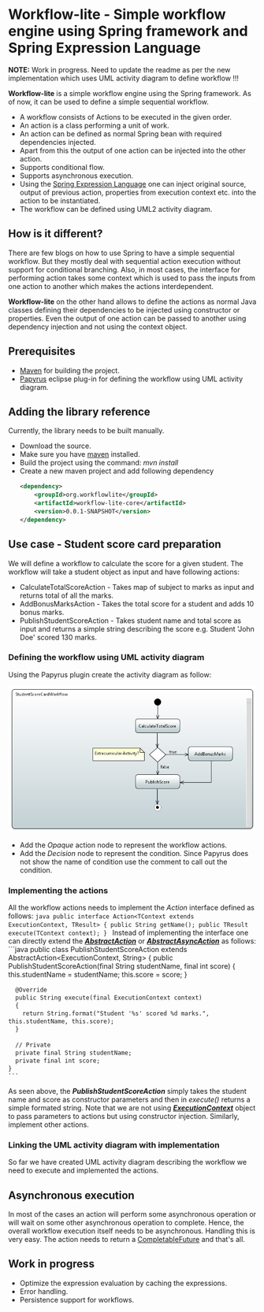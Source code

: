 # Workflow-lite - Simple workflow engine using Spring framework and Spring Expression Language

**NOTE:** Work in progress. Need to update the readme as per the new implementation which uses UML activity diagram to define workflow !!!

**Workflow-lite** is a simple workflow engine using the Spring framework. As of now, it can be used to define a simple sequential workflow.

* A workflow consists of Actions to be executed in the given order.
* An action is a class performing a unit of work.
* An action can be defined as normal Spring bean with required dependencies injected.
* Apart from this the output of one action can be injected into the other action.
* Supports conditional flow.
* Supports asynchronous execution.
* Using the [Spring Expression Language](https://docs.spring.io/spring/docs/current/spring-framework-reference/html/expressions.html) one can inject original source, output of previous action, properties from execution context etc. into the action to be instantiated.
* The workflow can be defined using UML2 activity diagram.

## How is it different?
There are few blogs on how to use Spring to have a simple sequential workflow. But they mostly deal with sequential action execution without support for conditional branching. Also, in most cases, the interface for performing action takes some context which is used to pass the inputs from one action to another which makes the actions interdependent.

**Workflow-lite** on the other hand allows to define the actions as normal Java classes defining their dependencies to be injected using constructor or properties. Even the output of one action can be passed to another using dependency injection and not using the context object.  

## Prerequisites
* [Maven](https://maven.apache.org/) for building the project.
* [Papyrus](https://eclipse.org/papyrus/) eclipse plug-in for defining the workflow using UML activity diagram. 

## Adding the library reference
Currently, the library needs to be built manually.

* Download the source.
* Make sure you have [maven](https://maven.apache.org/) installed.
* Build the project using the command: *mvn install*
* Create a new maven project and add following dependency
  	```xml
  	<dependency>
  		<groupId>org.workflowlite</groupId>
  		<artifactId>workflow-lite-core</artifactId>
  		<version>0.0.1-SNAPSHOT</version>
  	</dependency>
  	```

## Use case - Student score card preparation
We will define a workflow to calculate the score for a given student. The workflow will take a student object as input and have following actions:

* CalculateTotalScoreAction - Takes map of subject to marks as input and returns total of all the marks.
* AddBonusMarksAction - Takes the total score for a student and adds 10 bonus marks.
* PublishStudentScoreAction - Takes student name and total score as input and returns a simple string describing the score e.g. Student 'John Doe' scored 130 marks.

### Defining the workflow using UML activity diagram
Using the Papyrus plugin create the activity diagram as follow:

![Workflow](images/student_score_card_workflow.png)

* Add the _Opaque_ action node to represent the workflow actions.
* Add the _Decision_ node to represent the condition. Since Papyrus does not show the name of condition use the comment to call out the condition.

### Implementing the actions
All the workflow actions needs to implement the *Action* interface defined as follows:
	```java
		public interface Action<TContext extends ExecutionContext, TResult>
		{
		  public String getName();
		  public TResult execute(TContext context);
		}
	```
Instead of implementing the interface one can directly extend the [_**AbstractAction**_](src/main/java/org/workflowlite/core/AbstractAction.java) or [_**AbstractAsyncAction**_](src/main/java/org/workflowlite/core/AbstractAsyncAction.java) as follows:
	```java
	public class PublishStudentScoreAction extends AbstractAction<ExecutionContext, String>
	{
	  public PublishStudentScoreAction(final String studentName, final int score)
	  {
	    this.studentName = studentName;
	    this.score = score;
	  }
	  
	  @Override
	  public String execute(final ExecutionContext context)
	  {
	    return String.format("Student '%s' scored %d marks.", this.studentName, this.score);
	  }
	  
	  // Private
	  private final String studentName;
	  private final int score;
	}
	```
As seen above, the _**PublishStudentScoreAction**_ simply takes the student name and score as constructor parameters and then in *execute()* returns a simple formated string. Note that we are not using [_**ExecutionContext**_](src/main/java/org/workflowlite/core/ExecutionContext.java) object to pass parameters to actions but using constructor injection. Similarly, implement other actions.

### Linking the UML activity diagram with implementation
So far we have created UML activity diagram describing the workflow we need to execute and implemented the actions. 

## Asynchronous execution
In most of the cases an action will perform some asynchronous operation or will wait on some other asynchronous operation to complete. Hence, the overall workflow execution itself needs to be asynchronous. Handling this is very easy. The action needs to return a [CompletableFuture<T>](https://docs.oracle.com/javase/8/docs/api/java/util/concurrent/CompletableFuture.html) and that's all.

## Work in progress
* Optimize the expression evaluation by caching the expressions.
* Error handling.
* Persistence support for workflows.
 	